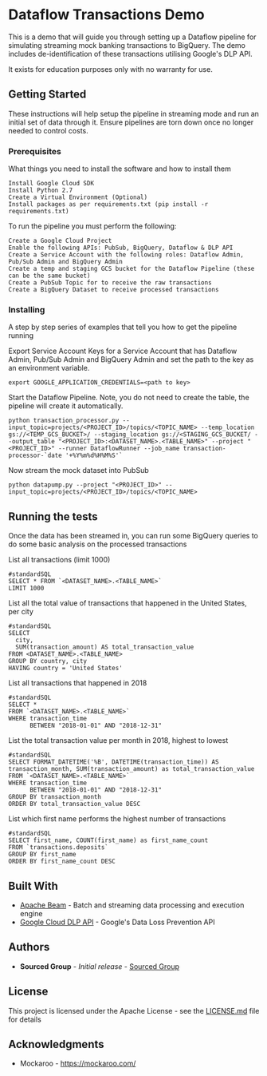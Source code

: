 # Dataflow Transactions Demo

This is a demo that will guide you through setting up a Dataflow pipeline for simulating streaming mock banking transactions to BigQuery. The demo includes de-identification of these transactions utilising Google's DLP API.

It exists for education purposes only with no warranty for use.

## Getting Started

These instructions will help setup the pipeline in streaming mode and run an initial set of data through it. Ensure pipelines are torn down once no longer needed to control costs.

### Prerequisites

What things you need to install the software and how to install them

```
Install Google Cloud SDK
Install Python 2.7
Create a Virtual Environment (Optional)
Install packages as per requirements.txt (pip install -r requirements.txt)
```

To run the pipeline you must perform the following:

```
Create a Google Cloud Project
Enable the following APIs: PubSub, BigQuery, Dataflow & DLP API
Create a Service Account with the following roles: Dataflow Admin, Pub/Sub Admin and BigQuery Admin
Create a temp and staging GCS bucket for the Dataflow Pipeline (these can be the same bucket)
Create a PubSub Topic for to receive the raw transactions
Create a BigQuery Dataset to receive processed transactions
```

### Installing

A step by step series of examples that tell you how to get the pipeline running

Export Service Account Keys for a Service Account that has Dataflow Admin, Pub/Sub Admin and BigQuery Admin and set the path to the key as an environment variable.

```
export GOOGLE_APPLICATION_CREDENTIALS=<path to key>
```

Start the Dataflow Pipeline. Note, you do not need to create the table, the pipeline will create it automatically.

```
python transaction_processor.py --input_topic=projects/<PROJECT_ID>/topics/<TOPIC_NAME> --temp_location gs://<TEMP_GCS_BUCKET>/ --staging_location gs://<STAGING_GCS_BUCKET/ --output_table "<PROJECT_ID>:<DATASET_NAME>.<TABLE_NAME>" --project "<PROJECT_ID>" --runner DataflowRunner --job_name transaction-processor-`date '+%Y%m%d%H%M%S'`
```

Now stream the mock dataset into PubSub

```
python datapump.py --project "<PROJECT_ID>" --input_topic=projects/<PROJECT_ID>/topics/<TOPIC_NAME>
```

## Running the tests

Once the data has been streamed in, you can run some BigQuery queries to do some basic analysis on the processed transactions

List all transactions (limit 1000)

```
#standardSQL
SELECT * FROM `<DATASET_NAME>.<TABLE_NAME>` 
LIMIT 1000
```

List all the total value of transactions that happened in the United States, per city

```
#standardSQL
SELECT 
  city,
  SUM(transaction_amount) AS total_transaction_value
FROM <DATASET_NAME>.<TABLE_NAME>
GROUP BY country, city
HAVING country = 'United States'
```

List all transactions that happened in 2018

```
#standardSQL
SELECT * 
FROM `<DATASET_NAME>.<TABLE_NAME>` 
WHERE transaction_time
      BETWEEN "2018-01-01" AND "2018-12-31"
```

List the total transaction value per month in 2018, highest to lowest

```
#standardSQL
SELECT FORMAT_DATETIME('%B', DATETIME(transaction_time)) AS transaction_month, SUM(transaction_amount) as total_transaction_value
FROM `<DATASET_NAME>.<TABLE_NAME>`
WHERE transaction_time
      BETWEEN "2018-01-01" AND "2018-12-31"
GROUP BY transaction_month
ORDER BY total_transaction_value DESC
```

List which first name performs the highest number of transactions

```
#standardSQL
SELECT first_name, COUNT(first_name) as first_name_count
FROM `transactions.deposits`
GROUP BY first_name
ORDER BY first_name_count DESC
```

## Built With

* [Apache Beam](https://beam.apache.org/) - Batch and streaming data processing and execution engine
* [Google Cloud DLP API](https://cloud.google.com/dlp/) - Google's Data Loss Prevention API

## Authors

* **Sourced Group** - *Initial release* - [Sourced Group](https://www.sourcedgroup.com)

## License

This project is licensed under the Apache License - see the [LICENSE.md](LICENSE.md) file for details

## Acknowledgments

* Mockaroo - https://mockaroo.com/
